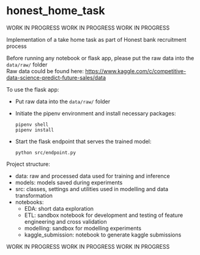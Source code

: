 # honest_home_task
WORK IN PROGRESS WORK IN PROGRESS WORK IN PROGRESS  

    
Implementation of a take home task as part of Honest bank recruitment process

Before running any notebook or flask app, please put the raw data into the `data/raw/` folder </br>
Raw data could be found here: https://www.kaggle.com/c/competitive-data-science-predict-future-sales/data

To use the flask app:

- Put raw data into the `data/raw/` folder
- Initiate the pipenv environment and install necessary packages:

      pipenv shell
      pipenv install

- Start the flask endpoint that serves the trained model:

      python src/endpoint.py

Project structure:

- data: raw and processed data used for training and inference
- models: models saved during experiments
- src: classes, settings and utilities used in modelling and data transformation
- notebooks:
  - EDA: short data exploration
  - ETL: sandbox notebook for development and testing of feature engineering and cross validation
  - modelling: sandbox for modelling experiments
  - kaggle_submission: notebook to generate kaggle submissions

    
WORK IN PROGRESS WORK IN PROGRESS WORK IN PROGRESS
